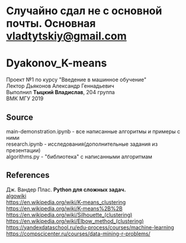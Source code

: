 # Случайно сдал не с основной почты. Основная vladtytskiy@gmail.com
# Dyakonov_K-means
Проект №1 по курсу "Введение в машинное обучение"  
Лектор Дьяконов Александр Геннадьевич  
Выполнил **Тыцкий Владислав**, 204 группа  
ВМК МГУ 2019  
## Source  
main-demonstration.ipynb - все написанные алгоритмы и примеры с ними  
research.ipynb - исследования(дополнительные задания из презентации)  
algorithms.py - "библиотека" с написанными алгоритмам  
## References
Дж. Вандер Плас. **Python для сложных задач.**  
[algowiki](https://algowiki-project.org/ru/%D0%90%D0%BB%D0%B3%D0%BE%D1%80%D0%B8%D1%82%D0%BC_k_%D1%81%D1%80%D0%B5%D0%B4%D0%BD%D0%B8%D1%85_(k-means))  
https://en.wikipedia.org/wiki/K-means_clustering  
https://en.wikipedia.org/wiki/K-means%2B%2B  
https://en.wikipedia.org/wiki/Silhouette_(clustering)  
https://en.wikipedia.org/wiki/Elbow_method_(clustering)  
https://yandexdataschool.ru/edu-process/courses/machine-learning  
https://compscicenter.ru/courses/data-mining-r-problems/  

